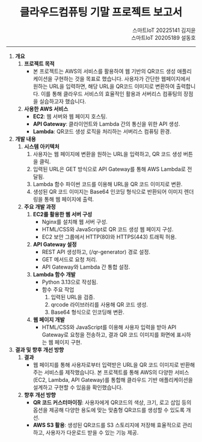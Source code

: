 
# **<center> 클라우드컴퓨팅 기말 프로젝트 보고서 </center>**

<p align="right">스마트IoT 20225141 김지윤<br>스마트IoT 20205189 설동호</p>

--- 

1. **개요**
	1. **프로젝트 목적**
		+ 본 프로젝트는 AWS의 서비스를 활용하여 웹 기반의 QR코드 생성 애플리케이션을 구현하는 것을 목표로 했습니다. 사용자가 간단한 웹페이지에서 원하는 URL을 입력하면, 해당 URL을 QR코드 이미지로 변환하여 출력합니다. 이를 통해 클라우드 서비스의 효율적인 활용과 서버리스 컴퓨팅의 장점을 실습하고자 했습니다.
	2. **사용한 AWS 서비스**
		+ **EC2**: 웹 서버와 웹 페이지 호스팅.
		+ **API Gateway**: 클라이언트와 Lambda 간의 통신을 위한 API 생성.
		+ **Lambda**: QR코드 생성 로직을 처리하는 서버리스 컴퓨팅 환경.
2. **개발 내용**
	1. **시스템 아키텍처**
		1. 사용자는 웹 페이지에 변환을 원하는 URL을 입력하고, QR 코드 생성 버튼을 클릭.
		2. 입력된 URL은 GET 방식으로 API Gateway를 통해 AWS Lambda로 전달됨.
		3. Lambda 함수 파이썬 코드를 이용해 URL을 QR 코드 이미지로 변환.
		4. 생성된 QR 코드 이미지는 Base64 인코딩 형식으로 반환되어 이미지 렌더링을 통해 웹 페이지에 출력.
	2. **주요 개발 과정**
		1.  **EC2를 활용한 웹 서버 구성**
			+ Nginx를 설치해 웹 서버 구성.
			+ HTML/CSS와 JavaScript로 QR 코드 생성 웹 페이지 구성.
			+ EC2 보안 그룹에서 HTTP(80)와 HTTPS(443) 트래픽 허용.
		2. **API Gateway 설정**
			+ REST API 생성하고, (/qr-generator) 경로 설정.
			+ GET 메서드로 요청 처리.
			+ API Gateway와 Lambda 간 통합 설정.
		3. **Lambda  함수 개발**
			+ Python 3.13으로 작성됨.
			+ 함수 주요 작업
				1. 입력된 URL을 검증.
				2. qrcode 라이브러리를 사용해 QR 코드 생성.
				3. Base64 형식으로 인코딩해 변환.
		1. **웹 페이지 개발**
			+ HTML/CSS와 JavaScript를 이용해 사용자 입력을 받아 API Gateway로 요청을 전송하고, 결과 QR 코드 이미지를 화면에 표시하는 웹 페이지 구현.
3. **결과 및 향후 개선 방향**
	1. **결과**
		+ 웹 페이지를 통해 사용자로부터 입력받은 URL을 QR 코드 이미지로 반환해주는 서비스를 제작했습니다. 본 프로젝트를 통해 AWS의 다양한 서비스(EC2, Lambda, API Gateway)를 통합해 클라우드 기반 애플리케이션을 설계하고 구현할 수 있음을 확인했습니다.
	2. **향후 개선 방향**
		+ **QR 코드 커스터마이징**: 사용자에게 QR코드의 색상, 크기, 로고 삽입 등의 옵션을 제공해 다양한 용도에 맞는 맞춤형 QR코드를 생성할 수 있도록 개선.
		+ **AWS S3 활용**: 생성된 QR코드를 S3 스토리지에 저장해 효율적으로 관리하고, 사용자가 다운로드 받을 수 있는 기능 제공.

